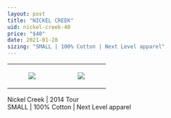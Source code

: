 ```yaml
---
layout: post
title: "NICKEL CREEK"
uid: nickel-creek-40
price: "$40"
date: 2021-01-28
sizing: "SMALL | 100% Cotton | Next Level apparel"
---
```




<table style="width:100%;"><tr><td style="vertical-align:top;">
      <figure class="tmblr-full" data-orig-height="2048" data-orig-width="1365" data-orig-src="https://concertshirts.netlify.app/shirts/0425/0425-01.jpg"><img src="https://64.media.tumblr.com/30837b2c6bee2625aad9617555d488d5/c0e78a30926d5a28-21/s540x810/fa4ce5e4a7c152e237185235d8f4b7dd8f4af392.jpg" data-orig-height="2048" data-orig-width="1365" data-orig-src="https://concertshirts.netlify.app/shirts/0425/0425-01.jpg"/></figure></td>
    <td style="vertical-align:top;">
      <figure class="tmblr-full" data-orig-height="2048" data-orig-width="1365" data-orig-src="https://concertshirts.netlify.app/shirts/0425/0425-02.jpg"><img src="https://64.media.tumblr.com/f5e8cc29ad88220e2e1f13e96e6051e3/c0e78a30926d5a28-83/s540x810/13aa009b431862429dc6143b26716a080a595f3e.jpg" data-orig-height="2048" data-orig-width="1365" data-orig-src="https://concertshirts.netlify.app/shirts/0425/0425-02.jpg"/></figure></td>
  </tr></table><p>
  Nickel Creek | 2014 Tour<br/>SMALL | 100% Cotton | Next Level apparel
</p>
